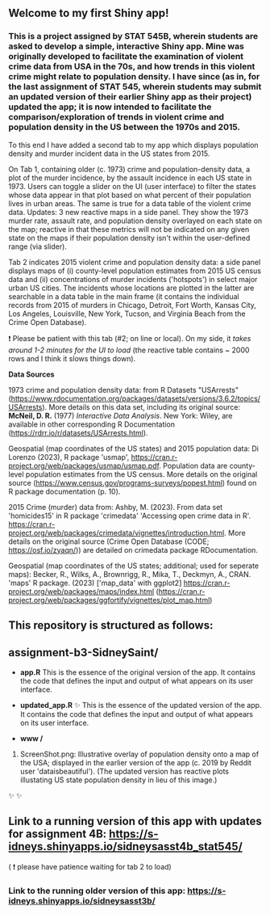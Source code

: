 ## Welcome to my first Shiny app!
### This is a project assigned by STAT 545B, wherein students are asked to develop a simple, interactive Shiny app. Mine was originally developed to facilitate the examination of violent crime data from USA in the 70s, and how trends in this violent crime might relate to population density. I have since (as in, for the last assignment of STAT 545, wherein students may submit an updated version of their earlier Shiny app as their project) updated the app; it is now intended to facilitate the comparison/exploration of trends in violent crime and population density in the US between the 1970s and 2015. 
To this end I have added a second tab to my app which displays population density and murder incident data in the US states from 2015. 

On Tab 1, containing older (c. 1973) crime and population-density data, a plot of the murder incidence, by the assault incidence in each US state in 1973. Users can toggle a slider on the UI (user interface) to filter the states whose data appear in that plot based on what percent of their population lives in urban areas. The same is true for a data table of the violent crime data. Updates: 3 new reactive maps in a side panel. They show the 1973 murder rate, assault rate, and population density overlayed on each state on the map; reactive in that these metrics will not be indicated on any given state on the maps if their population density isn't within the user-defined range (via slider). 

Tab 2 indicates 2015 violent crime and population density data: a side panel displays maps of (i) county-level population estimates from 2015 US census data and (ii) concentrations of murder incidents ('hotspots') in select major urban US cities. The incidents whose locations are plotted in the latter are searchable in a data table in the main frame (it contains the individual records from 2015 of murders in Chicago, Detroit, Fort Worth, Kansas City, Los Angeles, Louisville, New York, Tucson, and Virginia Beach from the Crime Open Database).
 

 :exclamation: 
 Please be patient with this tab (#2; on line or local). On my side, it *takes around 1-2 minutes for the UI to load* (the reactive table contains ~ 2000 rows and I think it slows things down).

**Data Sources**

1973 crime and population density data: from R Datasets "USArrests" (https://www.rdocumentation.org/packages/datasets/versions/3.6.2/topics/USArrests). More details on this data set, including its original source: **McNeil, D. R.** (1977) *Interactive Data Analysis*. New York: Wiley, are available in other corresponding R Documentation (https://rdrr.io/r/datasets/USArrests.html).

Geospatial (map coordinates of the US states) and 2015 population data: Di Lorenzo (2023), R package 'usmap', https://cran.r-project.org/web/packages/usmap/usmap.pdf. 
Population data are county-level population estimates from the US census. More details on the original source (https://www.census.gov/programs-surveys/popest.html) found on R package documentation (p. 10).

2015 Crime (murder) data from: Ashby, M. (2023). From data set 'homicides15' in R package 'crimedata' 'Accessing open crime data in R'. https://cran.r-project.org/web/packages/crimedata/vignettes/introduction.html.
More details on the original source (Crime Open Database (CODE; https://osf.io/zyaqn/)) are detailed on crimedata package RDocumentation. 

Geospatial (map coordinates of the US states; additional; used for seperate maps): Becker, R., Wilks, A., Brownrigg, R., Mika, T., Deckmyn, A., CRAN. 'maps' R package. (2023) ['map_data' with ggplot2] https://cran.r-project.org/web/packages/maps/index.html (https://cran.r-project.org/web/packages/ggfortify/vignettes/plot_map.html)

## This repository is structured as follows: 

## assignment-b3-SidneySaint/
*   **app.R** 
  This is the essence of the original version of the app. It contains the code that defines the input and output of what appears on its user interface.

*   **updated_app.R** :sparkles:
  This is the essence of the updated version of the app. It contains the code that defines the input and output of what appears on its user interface.

*  **www /** 
  1. ScreenShot.png: Illustrative overlay of population density onto a map of the USA; displayed in the earlier version of the app (c. 2019 by Reddit user 'dataisbeautiful'). (The updated version has reactive plots illustating US state population density in lieu of this image.)

:sparkles: :sparkles:
## Link to a running version of this app with updates for assignment 4B: https://s-idneys.shinyapps.io/sidneysasst4b_stat545/
(  :exclamation:  please have patience waiting for tab 2 to load)

### Link to the running older version of this app: https://s-idneys.shinyapps.io/sidneysasst3b/
